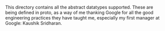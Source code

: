 This directory contains all the abstract datatypes supported.
These are being defined in proto, as a way of me thanking Google for all the good engineering practices they have taught me, especially my first manager at Google: Kaushik Sridharan.
